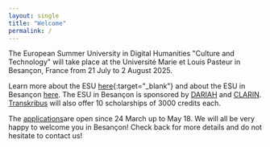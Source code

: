 ```yaml
---
layout: single
title: "Welcome"
permalink: /
---
```


The European Summer University in Digital Humanities "Culture and Technology" will take place at the Université Marie et Louis Pasteur in Besançon, France from 21 July to 2 August 2025. 

Learn more about the ESU [here](https://esudh.github.io/about/){:target="_blank"} and about the ESU in Besançon [here](https://esudh.github.io/esubesancon/). The ESU in Besançon is sponsored by [DARIAH](https://esudh.github.io/application/#dariah-scholarships) and [CLARIN](https://www.clarin.eu/). [Transkribus](https://www.transkribus.org/scholarship) will also offer 10 scholarships of 3000 credits each.

The [applications](https://esudh.github.io/application/)are open since 24 March up to May 18. We will all be very happy to welcome you in Besançon! Check back for more details and do not hesitate to contact us!
